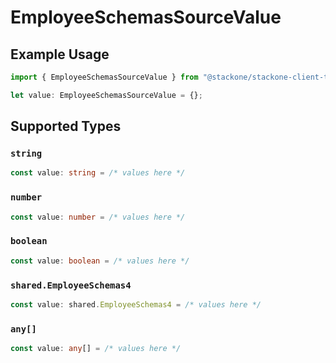 # EmployeeSchemasSourceValue

## Example Usage

```typescript
import { EmployeeSchemasSourceValue } from "@stackone/stackone-client-ts/sdk/models/shared";

let value: EmployeeSchemasSourceValue = {};
```

## Supported Types

### `string`

```typescript
const value: string = /* values here */
```

### `number`

```typescript
const value: number = /* values here */
```

### `boolean`

```typescript
const value: boolean = /* values here */
```

### `shared.EmployeeSchemas4`

```typescript
const value: shared.EmployeeSchemas4 = /* values here */
```

### `any[]`

```typescript
const value: any[] = /* values here */
```

